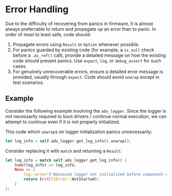 # Error Handling

Due to the difficulty of recovering from panics in firmware, it is almost always preferrable to return and propagate up an error than to panic. In order of most to least safe, code should:
1. Propagate errors using `Result` or `Option` whenever possible. 
2. For panics guarded by existing code (for example, a `is_null` check before a `.as_ref()` call), provide a detailed message on how the existing code should prevent panics. Use `expect`, `log`, or `debug_assert` for such cases. 
3. For genuinely unrecoverable errors, ensure a detailed error message is provided, usually through `expect`. Code should avoid `unwrap` except in test scenarios.

## Example

Consider the following example involving the `adv_logger`. Since the logger is not necessarily required to boot drivers / continue normal execution, we can attempt to continue even if it is not properly initialized.

This code which `unwrap`s on logger initialization panics unnecessarily:

``` rust
let log_info = self.adv_logger.get_log_info().unwrap();
```

Consider replacing it with `match` and returning a `Result`:

``` rust
let log_info = match self.adv_logger.get_log_info() {
    Some(log_info) => log_info,
    None => {
        log::error!("Advanced logger not initialized before component entry point!");
        return Err(EfiError::NotStarted);
    }
};
```
